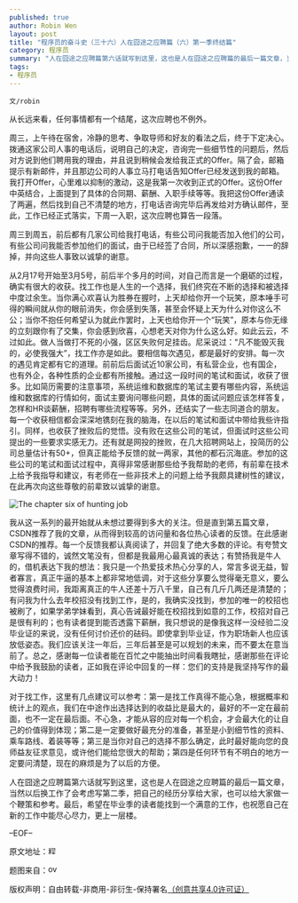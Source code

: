 ```yaml
---
published: true
author: Robin Wen
layout: post
title: "程序员的奋斗史（三十六）人在囧途之应聘篇（六）第一季终结篇"
category: 程序员
summary: "人在囧途之应聘篇第六话就写到这里，这也是人在囧途之应聘篇的最后一篇文章，当然以后换工作了会考虑写第二季，把自己的经历分享给大家，也可以给大家做一个鞭策和参考。最后，希望在毕业季的读者能找到一个满意的工作，也祝愿自己在新的工作中能尽心尽力，更上一层楼。"
tags: 
- 程序员
---
```


`文/robin`

从长远来看，任何事情都有一个结尾，这次应聘也不例外。

周三，上午待在宿舍，冷静的思考、争取导师和好友的看法之后，终于下定决心。拨通这家公司人事的电话后，说明自己的决定，咨询完一些细节性的问题后，然后对方说到他们聘用我的理由，并且说到稍候会发给我正式的Offer。隔了会，邮箱提示有新邮件，并且那边公司的人事立马打电话告知Offer已经发送到我的邮箱。我打开Offer，心里难以抑制的激动，这是我第一次收到正式的Offer。这份Offer中英结合，上面提到了具体的合同期、薪酬、入职手续等等。我把这份Offer通读了两遍，然后找到自己不清楚的地方，打电话咨询完毕后再发给对方确认邮件，至此，工作已经正式落实，下周一入职，这次应聘也算告一段落。

周三到周五，前后都有几家公司给我打电话，有些公司问我能否加入他们的公司，有些公司问我能否参加他们的面试，由于已经签了合同，所以深感抱歉，一一的辞掉，并向这些人事致以诚挚的谢意。

从2月17号开始至3月5号，前后半个多月的时间，对自己而言是一个磨砺的过程，确实有很大的收获。找工作也是人生的一个选择，我们终究在不断的选择和被选择中度过余生。当你满心欢喜认为胜券在握时，上天却给你开一个玩笑，原本唾手可得的瞬间就从你的眼前消失，你会感到失落，甚至会怀疑上天为什么对你这么不公；当你不抱任何希望认为就此作罢时，上天也给你开一个“玩笑”，原本与你无缘的立刻跟你有了交集，你会感到欣喜，心想老天对你为什么这么好。如此云云，不过如此。做人当做打不死的小强，区区失败何足挂齿。尼采说过：“凡不能毁灭我的，必使我强大”，找工作亦是如此。要相信每次遇见，都是最好的安排。每一次的遇见肯定都有它的道理。前前后后面试近10家公司，有私营企业，也有国企，也有外企，各种性质的企业都有所接触。通过这一段时间的笔试和面试，收获了很多。比如简历需要的注意事项，系统运维和数据库的笔试主要有哪些内容，系统运维和数据库的行情如何，面试主要询问哪些问题，具体的面试问题应该怎样答复，怎样和HR谈薪酬，招聘有哪些流程等等。另外，还结实了一些志同道合的朋友。每一个收获相信都会深深地镌刻在我的脑海，在以后的笔试和面试中带给我些许指引。同样，也收获了挫败后的觉悟。没有败在这些公司的笔试，但面试时这些公司提出的一些要求实感无力。还有就是网投的挫败，在几大招聘网站上，投简历的公司总量估计有50+，但真正能给予反馈的就一两家，其他的都石沉海底。参加的这些公司的笔试和面试过程中，真得非常感谢那些给予我帮助的老师，有前辈在技术上给予我指导和建议，有老师在一些非技术上的问题上给予我颇具建树性的建议，在此再次向这些尊敬的前辈致以诚挚的谢意。

![The chapter six of hunting job](https://cdn.wenguobing.com/xcgJz2Q.jpg)

我从这一系列的最开始就从未想过要得到多大的关注。但是直到第五篇文章，CSDN推荐了我的文章，从而得到较高的访问量和各位热心读者的反馈。在此感谢CSDN的推荐。每一个反馈我都认真阅读了，并回复了绝大多数的评论。有夸赞文章写得不错的，诚然文笔没有，但都是我最用心最真诚的表达；有赞扬我是牛人的，借机表达下我的想法：我只是一个热爱技术热心分享的人，常言多说无益，智者寡言，真正牛逼的基本上都非常地低调，对于这些分享要么觉得毫无意义，要么觉得浪费时间，我距离真正的牛人还差十万八千里，自己有几斤几两还是清楚的；有问我为什么去年校招没有找到工作，是的，我确实没找到，参加的唯一的校招也被刷了，如果学弟学妹看到，真心告诫最好能在校招找到如意的工作，校招对自己是很有利的；也有读者提到能否透露下薪酬，我只想说的是像我这样一没经验二没毕业证的来说，没有任何讨价还价的砝码。即使拿到毕业证，作为职场新人也应该放低姿态。我们应该关注一年后，三年后甚至是可以规划的未来，而不要太在意当前了。总之，感谢每一位读者能在百忙之中能抽出时间看我瞎扯，感谢那些在评论中给予我鼓励的读者，正如我在评论中回复的一样：您们的支持是我坚持写作的最大动力！

对于找工作，这里有几点建议可以参考：第一是找工作真得不能心急，根据概率和统计上的观点，我们在中途作出选择达到的收益比是最大的，最好的不一定在最前面，也不一定在最后面。不心急，才能从容的应对每一个机会，才会最大化的让自己的价值得到体现；第二是一定要做好最充分的准备，甚至是小到细节性的资料、乘车路线、着装等等；第三是当你对自己的选择不那么确定，此时最好能向您的良师益友征求意见，或许他们能给您很大的帮助；第四是任何环节有不明白的地方一定要问清楚，现在的麻烦是为了以后的方便。

人在囧途之应聘篇第六话就写到这里，这也是人在囧途之应聘篇的最后一篇文章，当然以后换工作了会考虑写第二季，把自己的经历分享给大家，也可以给大家做一个鞭策和参考。最后，希望在毕业季的读者能找到一个满意的工作，也祝愿自己在新的工作中能尽心尽力，更上一层楼。

–EOF–

原文地址：<a href="http://blog.csdn.net/justdb/article/details/20787703" target="_blank"><img src="https://cdn.wenguobing.com/BROigUO.jpg" title="程序员的奋斗史（三十六）人在囧途之应聘篇（六）第一季终结篇" height="16px" width="16px" border="0" alt="程序员的奋斗史（三十六）人在囧途之应聘篇（六）第一季终结篇" /></a>

题图来自：<a href="http://overcomingsocialanxiety.com/job-interview-tips-for-social-anxiety/" target="_blank"><img src="https://cdn.wenguobing.com/HSNv7Q6.png" title="overcomingsocialanxiety" height="16px" width="16px" border="0" alt="overcomingsocialanxiety" /></a>

版权声明：自由转载-非商用-非衍生-保持署名<a href="http://creativecommons.org/licenses/by-nc-nd/4.0/deed.zh" target="_blank">（创意共享4.0许可证）</a>

